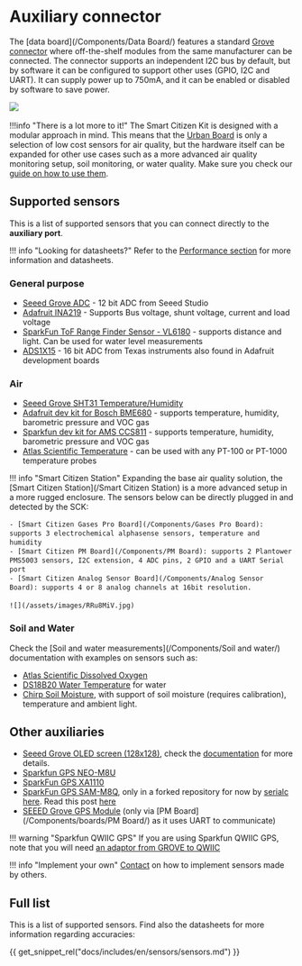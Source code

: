 # Auxiliary connector

The [data board](/Components/Data Board/) features a standard [Grove connector](https://wiki.seeedstudio.com/Grove_System/) where off-the-shelf modules from the same manufacturer can be connected. The connector supports an independent I2C bus by default, but by software it can be configured to support other uses (GPIO, I2C and UART). It can supply power up to 750mA, and it can be enabled or disabled by software to save power.

![](/assets/images/sck_2/SCK21_Aux.png)

!!!info "There is a lot more to it!"
    The Smart Citizen Kit is designed with a modular approach in mind. This means that the [Urban Board](/Components/Urban%20Sensor%20Board/) is only a selection of low cost sensors for air quality, but the hardware itself can be expanded for other use cases such as a more advanced air quality monitoring setup, soil monitoring, or water quality. Make sure you check our [guide on how to use them](/Guides/getting%20started/Third%20party%20sensors/).

## Supported sensors

This is a list of supported sensors that you can connect directly to the **auxiliary port**.

!!! info "Looking for datasheets?"
    Refer to the [Performance section](/Components/sensors/performance) for more information and datasheets.

### General purpose

- [Seeed Grove ADC](http://wiki.seeedstudio.com/Grove-I2C_ADC/) - 12 bit ADC from Seeed Studio
- [Adafruit INA219](https://www.adafruit.com/product/904) - Supports Bus voltage, shunt voltage, current and load voltage
- [SparkFun ToF Range Finder Sensor - VL6180](https://www.sparkfun.com/products/12785) - supports distance and light. Can be used for water level measurements
- [ADS1X15](https://www.adafruit.com/product/1085) - 16 bit ADC from Texas instruments also found in Adafruit development boards

### Air

- [Seeed Grove SHT31 Temperature/Humidity](https://www.seeedstudio.com/Grove-Temperature-Humidity-Sensor-SHT31.html)
- [Adafruit dev kit for Bosch BME680](https://www.adafruit.com/product/3660) - supports temperature, humidity, barometric pressure and VOC gas
- [Sparkfun dev kit for AMS CCS811](https://www.adafruit.com/product/3660) - supports temperature, humidity, barometric pressure and VOC gas
- [Atlas Scientific Temperature](https://www.atlas-scientific.com/product_pages/kits/temp_kit.html) - can be used with any PT-100 or PT-1000 temperature probes

!!! info "Smart Citizen Station"
    Expanding the base air quality solution, the [Smart Citizen Station](/Smart Citizen Station) is a more advanced setup in a more rugged enclosure. The sensors below can be directly plugged in and detected by the SCK:

    - [Smart Citizen Gases Pro Board](/Components/Gases Pro Board): supports 3 electrochemical alphasense sensors, temperature and humidity 
    - [Smart Citizen PM Board](/Components/PM Board): supports 2 Plantower PMS5003 sensors, I2C extension, 4 ADC pins, 2 GPIO and a UART Serial port
    - [Smart Citizen Analog Sensor Board](/Components/Analog Sensor Board): supports 4 or 8 analog channels at 16bit resolution.
    
    ![](/assets/images/RRu8MiV.jpg)

### Soil and Water

Check the [Soil and water measurements](/Components/Soil and water/) documentation with examples on sensors such as:

- [Atlas Scientific Dissolved Oxygen](https://www.atlas-scientific.com/product_pages/kits/do_kit.html)
- [DS18B20 Water Temperature](https://www.adafruit.com/product/381) for water
- [Chirp Soil Moisture](https://www.tindie.com/products/miceuz/i2c-soil-moisture-sensor/), with support of soil moisture (requires calibration), temperature and ambient light.

## Other auxiliaries

- [Seeed Grove OLED screen (128x128)](http://wiki.seeedstudio.com/Grove-OLED_Display_1.12inch/), check the [documentation](https://docs.smartcitizen.me/Guides/deployments/OLED%20display/) for more details. 
- [Sparkfun GPS NEO-M8U](https://www.sparkfun.com/products/16329)
- [SparkFun GPS XA1110](https://www.sparkfun.com/products/14414)
- [SparkFun GPS SAM-M8Q](https://www.sparkfun.com/products/15210), only in a forked repository for now by [serialc](https://github.com/serialc/) [here](https://github.com/serialc/smartcitizen-kit-21). Read this post [here](https://forum.smartcitizen.me/t/power-off-qwiic-on-sck2-1-power-off/1623)
- [SEEED Grove GPS Module](https://www.seeedstudio.com/Grove-GPS-Module.html) (only via [PM Board](/Components/boards/PM Board/) as it uses UART to communicate)

!!! warning "Sparkfun QWIIC GPS"
    If you are using Sparkfun QWIIC GPS, note that you will need [an adaptor from GROVE to QWIIC](https://www.sparkfun.com/products/15109)

!!! info "Implement your own"
    [Contact](mailto:support@smartcitizen.me) on how to implement sensors made by others.

## Full list

This is a list of supported sensors. Find also the datasheets for more information regarding accuracies:

{{ get_snippet_rel("docs/includes/en/sensors/sensors.md") }}